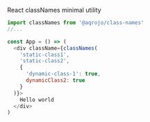 React classNames minimal utility

```javascript
import classNames from '@aqrojo/class-names'
//...

const App = () => (
  <div className={classNames(
    'static-class1', 
    'static-class2',
    {
      'dynamic-class-1': true,
      dynamicClass2: true
    }
  )}>
    Hello world
  </div>  
)
```
